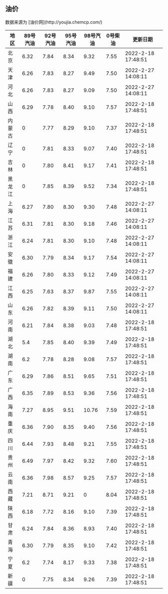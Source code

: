 
<!DOCTYPE html>
<html lang="zh-cn">
<head>
<link href="https://cdn.jsdelivr.net/gh/RookieFanzk/link/github.css" rel="stylesheet">
</head>

<body>
<h2>油价</h2>
<p>数据来源为 [油价网](http://youjia.chemcp.com/) </p>
<table>
<thead>
<tr>
<th>地区</th>
<th>89号汽油</th>
<th>92号汽油</th>
<th>95号汽油</th>
<th>98号汽油</th>
<th>0号柴油</th>
<th>更新日期</th>
</tr>
</thead>
<tbody>
<tr>
<td>北京</td>
<td>6.32</td>
<td>7.84</td>
<td>8.34</td>
<td>9.32</td>
<td>7.55</td>
<td>2022-2-18 17:48:51</td>
</tr>
<tr>
<td>天津</td>
<td>6.26</td>
<td>7.83</td>
<td>8.27</td>
<td>9.49</td>
<td>7.50</td>
<td>2022-2-27 14:08:11</td>
</tr>
<tr>
<td>河北</td>
<td>6.26</td>
<td>7.83</td>
<td>8.27</td>
<td>9.09</td>
<td>7.50</td>
<td>2022-2-27 14:08:11</td>
</tr>
<tr>
<td>山西</td>
<td>6.29</td>
<td>7.78</td>
<td>8.40</td>
<td>9.10</td>
<td>7.57</td>
<td>2022-2-18 17:48:51</td>
</tr>
<tr>
<td>内蒙古</td>
<td>0</td>
<td>7.77</td>
<td>8.29</td>
<td>9.10</td>
<td>7.37</td>
<td>2022-2-18 17:48:51</td>
</tr>
<tr>
<td>辽宁</td>
<td>0</td>
<td>7.81</td>
<td>8.33</td>
<td>9.07</td>
<td>7.40</td>
<td>2022-2-18 17:48:51</td>
</tr>
<tr>
<td>吉林</td>
<td>0</td>
<td>7.80</td>
<td>8.41</td>
<td>9.17</td>
<td>7.41</td>
<td>2022-2-18 17:48:51</td>
</tr>
<tr>
<td>黑龙江</td>
<td>0</td>
<td>7.85</td>
<td>8.39</td>
<td>9.52</td>
<td>7.34</td>
<td>2022-2-18 17:48:51</td>
</tr>
<tr>
<td>上海</td>
<td>6.27</td>
<td>7.80</td>
<td>8.30</td>
<td>9.30</td>
<td>7.48</td>
<td>2022-2-27 14:08:11</td>
</tr>
<tr>
<td>江苏</td>
<td>6.31</td>
<td>7.81</td>
<td>8.30</td>
<td>9.18</td>
<td>7.46</td>
<td>2022-2-27 14:08:11</td>
</tr>
<tr>
<td>浙江</td>
<td>6.24</td>
<td>7.81</td>
<td>8.30</td>
<td>9.10</td>
<td>7.48</td>
<td>2022-2-27 14:08:11</td>
</tr>
<tr>
<td>安徽</td>
<td>6.30</td>
<td>7.79</td>
<td>8.34</td>
<td>9.17</td>
<td>7.54</td>
<td>2022-2-27 14:08:11</td>
</tr>
<tr>
<td>福建</td>
<td>6.26</td>
<td>7.80</td>
<td>8.33</td>
<td>9.12</td>
<td>7.49</td>
<td>2022-2-27 14:08:11</td>
</tr>
<tr>
<td>江西</td>
<td>6.25</td>
<td>7.63</td>
<td>8.37</td>
<td>9.87</td>
<td>7.55</td>
<td>2022-2-27 14:08:11</td>
</tr>
<tr>
<td>山东</td>
<td>6.26</td>
<td>7.82</td>
<td>8.39</td>
<td>9.11</td>
<td>7.50</td>
<td>2022-2-27 14:08:11</td>
</tr>
<tr>
<td>河南</td>
<td>6.21</td>
<td>7.84</td>
<td>8.38</td>
<td>9.03</td>
<td>7.48</td>
<td>2022-2-18 17:48:51</td>
</tr>
<tr>
<td>湖北</td>
<td>5.4</td>
<td>7.85</td>
<td>8.40</td>
<td>9.39</td>
<td>7.49</td>
<td>2022-2-18 17:48:51</td>
</tr>
<tr>
<td>湖南</td>
<td>6.2</td>
<td>7.78</td>
<td>8.28</td>
<td>9.08</td>
<td>7.57</td>
<td>2022-2-18 17:48:51</td>
</tr>
<tr>
<td>广东</td>
<td>6.29</td>
<td>7.86</td>
<td>8.51</td>
<td>9.65</td>
<td>7.51</td>
<td>2022-2-18 17:48:51</td>
</tr>
<tr>
<td>广西</td>
<td>6.35</td>
<td>7.89</td>
<td>8.53</td>
<td>9.36</td>
<td>7.56</td>
<td>2022-2-18 17:48:51</td>
</tr>
<tr>
<td>海南</td>
<td>7.27</td>
<td>8.95</td>
<td>9.51</td>
<td>10.76</td>
<td>7.59</td>
<td>2022-2-18 17:48:51</td>
</tr>
<tr>
<td>重庆</td>
<td>6.36</td>
<td>7.90</td>
<td>8.35</td>
<td>9.40</td>
<td>7.56</td>
<td>2022-2-18 17:48:51</td>
</tr>
<tr>
<td>四川</td>
<td>6.44</td>
<td>7.93</td>
<td>8.48</td>
<td>9.21</td>
<td>7.55</td>
<td>2022-2-18 17:48:51</td>
</tr>
<tr>
<td>贵州</td>
<td>6.49</td>
<td>7.97</td>
<td>8.42</td>
<td>9.32</td>
<td>7.60</td>
<td>2022-2-18 17:48:51</td>
</tr>
<tr>
<td>云南</td>
<td>6.36</td>
<td>7.98</td>
<td>8.57</td>
<td>9.25</td>
<td>7.57</td>
<td>2022-2-18 17:48:51</td>
</tr>
<tr>
<td>西藏</td>
<td>7.21</td>
<td>8.71</td>
<td>9.21</td>
<td>0</td>
<td>8.04</td>
<td>2022-2-18 17:48:51</td>
</tr>
<tr>
<td>陕西</td>
<td>6.18</td>
<td>7.72</td>
<td>8.16</td>
<td>9.10</td>
<td>7.39</td>
<td>2022-2-18 17:48:51</td>
</tr>
<tr>
<td>甘肃</td>
<td>6.24</td>
<td>7.84</td>
<td>8.36</td>
<td>8.93</td>
<td>7.40</td>
<td>2022-2-18 17:48:51</td>
</tr>
<tr>
<td>青海</td>
<td>6.30</td>
<td>7.79</td>
<td>8.35</td>
<td>9.10</td>
<td>7.42</td>
<td>2022-2-18 17:48:51</td>
</tr>
<tr>
<td>宁夏</td>
<td>6.2</td>
<td>7.74</td>
<td>8.17</td>
<td>9.33</td>
<td>7.38</td>
<td>2022-2-18 17:48:51</td>
</tr>
<tr>
<td>新疆</td>
<td>0</td>
<td>7.75</td>
<td>8.34</td>
<td>9.26</td>
<td>7.39</td>
<td>2022-2-18 17:48:51</td>
</tr>
</tbody>
</table>
</body>
</html>
